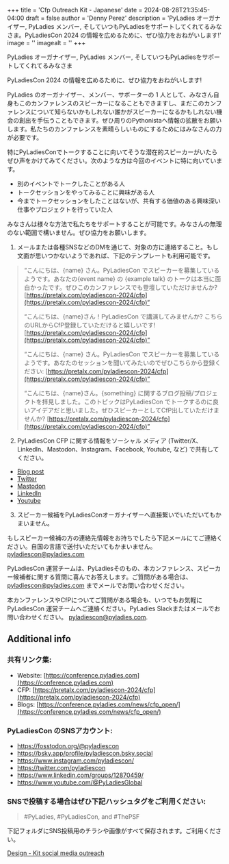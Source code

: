 +++
title = 'Cfp Outreach Kit - Japanese'
date = 2024-08-28T21:35:45-04:00
draft = false
author = 'Denny Perez'
description = 'PyLadies オーガナイザー, PyLadies メンバー, そしていつもPyLadiesをサポートしてくれてるみなさま。PyLadiesCon 2024 の情報を広めるために、ぜひ協力をおねがいします!'
image = ''
imagealt = ''
+++

PyLadies オーガナイザー, PyLadies メンバー,
そしていつもPyLadiesをサポートしてくれてるみなさま

PyLadiesCon 2024 の情報を広めるために、ぜひ協力をおねがいします!

PyLadies のオーガナイザー、メンバー、サポーターの 1 人として、みなさん自身もこのカンファレンスのスピーカーになることもできますし、まだこのカンファレンスについて知らないかもしれない誰かがスピーカーになるかもしれない機会の創出を手伝うこともできます。ぜひ周りのPythonistaへ情報の拡散をお願いします。私たちのカンファレンスを素晴らしいものにするためにはみなさんの力が必要です。

特にPyLadiesConでトークすることに向いてそうな潜在的スピーカーがいたらぜひ声をかけてみてください。次のような方は今回のイベントに特に向いています。

- 別のイベントでトークしたことがある人
- トークセッションをやってみることに興味がある人
- 今までトークセッションをしたことはないが、共有する価値のある興味深い仕事やプロジェクトを行っていた人

みなさんは様々な方法で私たちをサポートすることが可能です。みなさんの無理のない範囲で構いません。ぜひ協力をお願いします。

1. メールまたは各種SNSなどのDMを通じて、対象の方に連絡すること。もし文面が思いつかないようであれば、下記のテンプレートも利用可能です。

> “こんにちは、{name} さん。PyLadiesCon
> でスピーカーを募集しているようです。あなたの{event name} の {example talk}
> のトークは本当に面白かったです。ぜひこのカンファレンスでも登壇していただけませんか?
> [https://pretalx.com/pyladiescon-2024/cfp](https://pretalx.com/pyladiescon-2024/cfp)“
>
> “こんにちは、{name}さん！PyLadiesCon で講演してみませんか?
> こちらのURLからCfP登録していただけると嬉しいです!
> [https://pretalx.com/pyladiescon-2024/cfp](https://pretalx.com/pyladiescon-2024/cfp)”
>
> “こんにちは、{name} さん。PyLadiesCon
> でスピーカーを募集しているようです。あなたのセッションを聞いてみたいのでぜひこちらから登録ください:
> [https://pretalx.com/pyladiescon-2024/cfp](https://pretalx.com/pyladiescon-2024/cfp)”
>
> “こんにちは、{name}さん。{something}
> に関するブログ投稿/プロジェクトを拝見しました。このトピックはPyLadiesCon
> でトークするのに良いアイデアだと思いました。ぜひスピーカーとしてCfP出していただけませんか?
> [https://pretalx.com/pyladiescon-2024/cfp](https://pretalx.com/pyladiescon-2024/cfp)”

2. PyLadiesCon CFP に関する情報をソーシャル メディア (Twitter/X、LinkedIn、Mastodon、Instagram、Facebook, Youtube, など) で共有してください。

- [Blog post](https://conference.pyladies.com/news/cfp_open/)
- [Twitter](https://x.com/pyladiescon/status/1824179923713659336)
- [Mastodon](https://fosstodon.org/@pyladiescon/112967895199872463)
- [LinkedIn](https://www.linkedin.com/posts/pyladiescon_pyladiescon-python-pyladies-activity-7229947209079795712-egx8?utm_source=share&utm_medium=member_desktop)
- [Youtube](https://www.youtube.com/@PyLadiesGlobal)

3. スピーカー候補をPyLadiesConオーガナイザーへ直接繋いでいただいてもかまいません。

もしスピーカー候補の方の連絡先情報をお持ちでしたら下記メールにてご連絡ください。自国の言語で送付いただいてもかまいません。[pyladiescon@pyladies.com](mailto:pyladiescon@pyladies.com)

PyLadiesCon 運営チームは、PyLadiesそのもの、本カンファレンス、スピーカー候補者に関する質問に喜んでお答えします。ご質問がある場合は、[pyladiescon@pyladies.com](mailto:pyladiescon@pyladies.com) までメールでお問い合わせください。

本カンファレンスやCfPについてご質問がある場合も、いつでもお気軽にPyLadiesCon 運営チームへご連絡ください。PyLadies Slackまたはメールでお問い合わせください。 [pyladiescon@pyladies.com](mailto:pyladiescon@pyladies.com).

## Additional info

### 共有リンク集:

* Website: [https://conference.pyladies.com](https://conference.pyladies.com)
* CFP: [https://pretalx.com/pyladiescon-2024/cfp](https://pretalx.com/pyladiescon-2024/cfp)
* Blogs: [https://conference.pyladies.com/news/cfp_open/](https://conference.pyladies.com/news/cfp_open/)

### PyLadiesCon のSNSアカウント:

- https://fosstodon.org/@pyladiescon
- https://bsky.app/profile/pyladiescon.bsky.social
- https://www.instagram.com/pyladiescon/
- https://twitter.com/pyladiescon
- https://www.linkedin.com/groups/12870459/
- https://www.youtube.com/@PyLadiesGlobal


### SNSで投稿する場合はぜひ下記ハッシュタグをご利用ください:

> \#PyLadies, \#PyLadiesCon, and \#ThePSF

下記フォルダにSNS投稿用のチラシや画像がすべて保存されます。ご利用ください。

[Design - Kit social media
outreach](https://drive.google.com/drive/folders/1z6mkV1lp4pdxej3c3btlpwBaVLIwALPU?usp=sharing)
